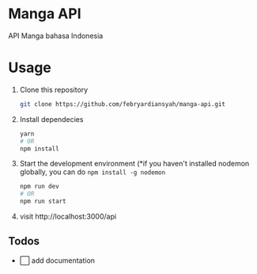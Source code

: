# Manga API

API Manga bahasa Indonesia

# Usage

1. Clone this repository
   ```bash
   git clone https://github.com/febryardiansyah/manga-api.git
   ```
2. Install dependecies

   ```bash
   yarn
   # OR
   npm install
   ```

3. Start the development environment (\*if you haven't installed nodemon globally, you can do `npm install -g nodemon `

   ```bash
   npm run dev
   # OR
   npm run start
   ```

4. visit http://localhost:3000/api

## Todos

- ⬜️ add documentation
